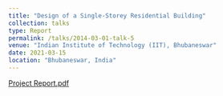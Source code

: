 ```yaml
---
title: "Design of a Single-Storey Residential Building"
collection: talks
type: Report
permalink: /talks/2014-03-01-talk-5
venue: "Indian Institute of Technology (IIT), Bhubaneswar"
date: 2021-03-15
location: "Bhubaneswar, India"
---
```

<!-- [Click here](https://drive.google.com/file/d/1hScXPZFUAvCuparn_aRtVZ8QQcc1ILso/view?usp=share_link) -->

[Project Report.pdf](https://github.com/DevasmitDutta/DevasmitDutta.github.io/files/13797248/Project.Report.pdf)
